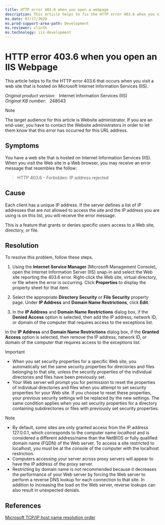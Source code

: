 ```yaml
---
title: HTTP error 403.6 when you open a webpage
description: This article helps to fix the HTTP error 403.6 when you visit a web site that is hosted on Microsoft Internet Information Services (IIS).
ms.date: 07/17/2020
ms.prod-support-area-path: Development
ms.reviewer: clinth
ms.technology: iis-development
---
```

# HTTP error 403.6 when you open an IIS Webpage

This article helps to fix the HTTP error 403.6 that occurs when you visit a web site that is hosted on Microsoft Internet Information Services (IIS).

_Original product version:_ &nbsp; Internet Information Services (IIS)  
_Original KB number:_ &nbsp; 248043

> [!NOTE]
> The target audience for this article is Website administrator. If you are an end-user, you have to contact the Website administrators in order to let them know that this error has occurred for this URL address.

## Symptoms

You have a web site that is hosted on Internet Information Services (IIS). When you visit the Web site in a Web browser, you may receive an error message that resembles the follow:

> HTTP 403.6 - Forbidden: IP address rejected

## Cause

Each client has a unique IP address. If the server defines a list of IP addresses that are not allowed to access the site and the IP address you are using is on this list, you will receive the error message.

This is a feature that grants or denies specific users access to a Web site, directory, or file.

## Resolution

To resolve this problem, follow these steps.

1. Using the **Internet Service Manager** (Microsoft Management Console), open the Internet Information Server (IIS) snap-in and select the Web site reporting the 403.6 error. Right-click the Web site, virtual directory, or file where the error is occurring. Click **Properties** to display the property sheet for that item.

2. Select the appropriate **Directory Security** or **File Security** property page. Under **IP Address** and **Domain Name Restrictions**, click **Edit**.

3. In the **IP Address** and **Domain Name Restrictions** dialog box, if the **Denied Access** option is selected, then add the IP address, network ID, or domain of the computer that requires access to the exceptions list.

In the **IP Address** and **Domain Name Restrictions** dialog box, if the **Granted Access** option is selected, then remove the IP address, network ID, or domain of the computer that requires access to the exceptions list.

> [!IMPORTANT]
>
> - When you set security properties for a specific Web site, you automatically set the same security properties for directories and files belonging to that site, unless the security properties of the individual directories and files have been previously set.
> - Your Web server will prompt you for permission to reset the properties of individual directories and files when you attempt to set security properties for your Web site. If you choose to reset these properties, your previous security settings will be replaced by the new settings. The same condition applies when you set security properties for a directory containing subdirectories or files with previously set security properties.

> [!NOTE]
>
> - By default, some sites are only granted access from the IP address 127.0.0.1, which corresponds to the computer name *localhost* and is considered a different address/name than the NetBIOS or fully qualified domain name (FQDN) of the Web server. To access a site restricted to localhost, you must be at the console of the computer with the localhost restriction.
> - Computers accessing your server across proxy servers will appear to have the IP address of the proxy server.
> - Restricting by domain name is not recommended because it decreases the performance of your Web server by forcing the Web server to perform a reverse DNS lookup for each connection to that site. In addition to increasing the load on the Web server, reverse lookups can also result in unexpected denials.

## References

[Microsoft TCP/IP host name resolution order](https://support.microsoft.com/help/172218)
